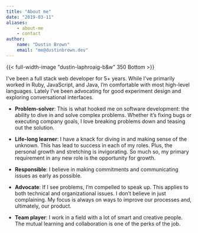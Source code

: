 ```yaml
---
title: "About me"
date: "2019-03-11"
aliases:
    - about-me
    - contact
author:
    name: "Dustin Brown"
    email: "me@dustinbrown.dev"
---
```


{{< full-width-image "dustin-laphroaig-b&w" 350 Bottom >}}

I've been a full stack web developer for 5+ years. While I’ve primarily worked in Ruby, JavaScript, and Java, I’m comfortable with most high-level languages. Lately I’ve been advocating for good experiment design and exploring conversational interfaces.

- __Problem-solver__: This is what hooked me on software development: the ability to dive in and solve complex problems. Whether it’s fixing bugs or executing company goals, I love breaking problems down and teasing out the solution.

- __Life-long learner__: I have a knack for diving in and making sense of the unknown. This has lead to success in each of my roles. Plus, the personal growth and stretching is invigorating. So much so, my primary requirement in any new role is the opportunity for growth.

- __Responsible__: I believe in making commitments and communicating issues as early as possible.

- __Advocate__: If I see problems, I’m compelled to speak up. This applies to both technical and organizational issues. I don’t believe in just complaining. My focus is always on ways to improve our processes and, ultimately, our product.

- __Team player__: I work in a field with a lot of smart and creative people. The mutual learning and collaboration is one of the perks of the job.